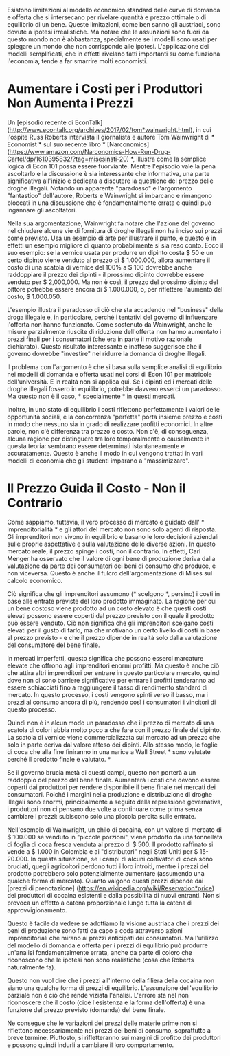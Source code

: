 Esistono limitazioni al modello economico standard delle curve di domanda e offerta che si intersecano per rivelare quantità e prezzo ottimale o di equilibrio di un bene. Queste limitazioni, come ben sanno gli austriaci, sono dovute a ipotesi irrealistiche. Ma notare che le assunzioni sono fuori da questo mondo non è abbastanza, specialmente se i modelli sono usati per spiegare un mondo che non corrisponde alle ipotesi. L'applicazione dei modelli semplificati, che in effetti rivelano fatti importanti su come funziona l'economia, tende a far smarrire molti economisti.

# Aumentare i Costi per i Produttori Non Aumenta i Prezzi

Un [episodio recente di EconTalk] (http://www.econtalk.org/archives/2017/02/tom*wainwright.html), in cui l'ospite Russ Roberts intervista il giornalista e autore Tom Wainwright di * Economist * sul suo recente libro * [Narconomics] (https://www.amazon.com/Narconomics-How-Run-Drug-Cartel/dp/1610395832/?tag=misesinsti-20) *, illustra come la semplice logica di Econ 101 possa essere fuorviante. Mentre l'episodio vale la pena ascoltarlo e la discussione è sia interessante che informativa, una parte significativa all'inizio è dedicata a discutere la questione del prezzo delle droghe illegali. Notando un apparente "paradosso" e l'argomento "fantastico" dell'autore, Roberts e Wainwright si imbarcano e rimangono bloccati in una discussione che è fondamentalmente errata e quindi può ingannare gli ascoltatori.

Nella sua argomentazione, Wainwright fa notare che l'azione del governo nel chiudere alcune vie di fornitura di droghe illegali non ha inciso sui prezzi come previsto. Usa un esempio di arte per illustrare il punto, e questo è in effetti un esempio migliore di quanto probabilmente si sia reso conto. Ecco il suo esempio: se la vernice usata per produrre un dipinto costa $ 50 e un certo dipinto viene venduto al prezzo di $ 1.000.000, allora aumentare il costo di una scatola di vernice del 100% a $ 100 dovrebbe anche raddoppiare il prezzo dei dipinti - il prossimo dipinto dovrebbe essere venduto per $ 2,000,000. Ma non è così, il prezzo del prossimo dipinto del pittore potrebbe essere ancora di $ 1.000.000, o, per riflettere l'aumento del costo, $ 1.000.050.

L'esempio illustra il paradosso di ciò che sta accadendo nel "business" della droga illegale e, in particolare, perché i tentativi del governo di influenzare l'offerta non hanno funzionato. Come sostenuto da Wainwright, anche le misure parzialmente riuscite di riduzione dell'offerta non hanno aumentato i prezzi finali per i consumatori (che era in parte il motivo razionale dichiarato). Questo risultato interessante e inatteso suggerisce che il governo dovrebbe "investire" nel ridurre la domanda di droghe illegali.

Il problema con l'argomento è che si basa sulla semplice analisi di equilibrio nei modelli di domanda e offerta usati nei corsi di Econ 101 per matricole dell'università. E in realtà non si applica qui. Se i dipinti ed i mercati delle droghe illegali fossero in equilibrio, potrebbe davvero esserci un paradosso. Ma questo non è il caso, * specialmente * in questi mercati.

Inoltre, in uno stato di equilibrio i costi riflettono perfettamente i valori delle opportunità sociali, e la concorrenza "perfetta" porta insieme prezzo e costi in modo che nessuno sia in grado di realizzare profitti economici. In altre parole, non c'è differenza tra prezzo e costo. Non c'è, di conseguenza, alcuna ragione per distinguere tra loro temporalmente o causalmente in questa teoria: sembrano essere determinati istantaneamente e accuratamente. Questo è anche il modo in cui vengono trattati in vari modelli di economia che gli studenti imparano a "massimizzare".

# Il Prezzo Guida il Costo - Non il Contrario

Come sappiamo, tuttavia, il vero processo di mercato è guidato dall' * imprenditorialità * e gli attori del mercato non sono solo agenti di risposta. Gli imprenditori non vivono in equilibrio e basano le loro decisioni aziendali sulle proprie aspettative e sulla valutazione delle diverse azioni. In questo mercato reale, il prezzo spinge i costi, non il contrario. In effetti, Carl Menger ha osservato che il valore di ogni bene di produzione deriva dalla valutazione da parte dei consumatori dei beni di consumo che produce, e non viceversa. Questo è anche il fulcro dell'argomentazione di Mises sul calcolo economico.

Ciò significa che gli imprenditori assumono (* scelgono *, persino) i costi in base alle entrate previste del loro prodotto immaginato. La ragione per cui un bene costoso viene prodotto ad un costo elevato è che questi costi elevati possono essere coperti dal prezzo previsto con il quale il prodotto può essere venduto. Ciò non significa che gli imprenditori scelgano costi elevati per il gusto di farlo, ma che motivano un certo livello di costi in base al prezzo previsto - e che il prezzo dipende in realtà solo dalla valutazione del consumatore del bene finale.

In mercati imperfetti, questo significa che possono esserci marcature elevate che offrono agli imprenditori enormi profitti. Ma questo è anche ciò che attira altri imprenditori per entrare in questo particolare mercato, quindi dove non ci sono barriere significative per entrare i profitti tenderanno ad essere schiacciati fino a raggiungere il tasso di rendimento standard di mercato. In questo processo, i costi vengono spinti verso il basso, ma i prezzi al consumo ancora di più, rendendo così i consumatori i vincitori di questo processo.

Quindi non è in alcun modo un paradosso che il prezzo di mercato di una scatola di colori abbia molto poco a che fare con il prezzo finale del dipinto. La scatola di vernice viene commercializzata sul mercato ad un prezzo che solo in parte deriva dal valore atteso dei dipinti. Allo stesso modo, le foglie di coca che alla fine finiranno in una narice a Wall Street * sono valutate perché il prodotto finale è valutato. *

Se il governo brucia metà di questi campi, questo non porterà a un raddoppio del prezzo del bene finale. Aumenterà i costi che devono essere coperti dai produttori per rendere disponibile il bene finale nei mercati dei consumatori. Poiché i margini nella produzione e distribuzione di droghe illegali sono enormi, principalmente a seguito della repressione governativa, i produttori non ci pensano due volte a continuare come prima senza cambiare i prezzi: subiscono solo una piccola perdita sulle entrate.

Nell'esempio di Wainwright, un chilo di cocaina, con un valore di mercato di $ 100.000 se venduto in "piccole porzioni", viene prodotto da una tonnellata di foglia di coca fresca venduta al prezzo di $ 500. Il prodotto raffinato si vende a $ 1.000 in Colombia e ai "distributori" negli Stati Uniti per $ 15-20.000. In questa situazione, se i campi di alcuni coltivatori di coca sono bruciati, quegli agricoltori perdono tutti i loro introiti, mentre i prezzi del prodotto potrebbero solo potenzialmente aumentare (assumendo una qualche forma di mercato). Quanto valgono questi prezzi dipende dai [prezzi di prenotazione] (https://en.wikipedia.org/wiki/Reservation*price) dei produttori di cocaina esistenti e dalla possibilità di nuovi entranti. Non si provoca un effetto a catena proporzionale lungo tutta la catena di approvvigionamento.

Questo è facile da vedere se adottiamo la visione austriaca che i prezzi dei beni di produzione sono fatti da capo a coda attraverso azioni imprenditoriali che mirano ai prezzi anticipati dei consumatori. Ma l'utilizzo del modello di domanda e offerta per i prezzi di equilibrio può produrre un'analisi fondamentalmente errata, anche da parte di coloro che riconoscono che le ipotesi non sono realistiche (cosa che Roberts naturalmente fa).

Questo non vuol dire che i prezzi all'interno della filiera della cocaina non siano una qualche forma di prezzi di equilibrio. L'assunzione dell'equilibrio parziale non è ciò che rende viziata l'analisi. L'errore sta nel non riconoscere che il costo (cioè l'esistenza e la forma dell'offerta) è una funzione del prezzo previsto (domanda) del bene finale.

Ne consegue che le variazioni dei prezzi delle materie prime non si riflettono necessariamente nei prezzi dei beni di consumo, soprattutto a breve termine. Piuttosto, si rifletteranno sui margini di profitto dei produttori e possono quindi indurli a cambiare il loro comportamento.
